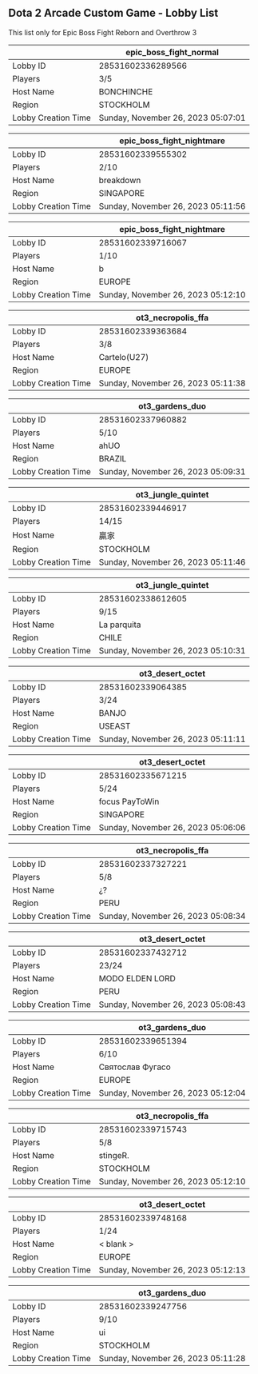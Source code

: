 ## Dota 2 Arcade Custom Game - Lobby List

This list only for Epic Boss Fight Reborn and Overthrow 3

|  | epic_boss_fight_normal |
| ------ | ------ |
| Lobby ID | 28531602336289566 |
| Players | 3/5 |
| Host Name | BONCHINCHE |
| Region | STOCKHOLM |
| Lobby Creation Time | Sunday, November 26, 2023 05:07:01 |


|  | epic_boss_fight_nightmare |
| ------ | ------ |
| Lobby ID | 28531602339555302 |
| Players | 2/10 |
| Host Name | breakdown |
| Region | SINGAPORE |
| Lobby Creation Time | Sunday, November 26, 2023 05:11:56 |


|  | epic_boss_fight_nightmare |
| ------ | ------ |
| Lobby ID | 28531602339716067 |
| Players | 1/10 |
| Host Name | b |
| Region | EUROPE |
| Lobby Creation Time | Sunday, November 26, 2023 05:12:10 |


|  | ot3_necropolis_ffa |
| ------ | ------ |
| Lobby ID | 28531602339363684 |
| Players | 3/8 |
| Host Name | Cartelo(U27) |
| Region | EUROPE |
| Lobby Creation Time | Sunday, November 26, 2023 05:11:38 |


|  | ot3_gardens_duo |
| ------ | ------ |
| Lobby ID | 28531602337960882 |
| Players | 5/10 |
| Host Name | ahUO |
| Region | BRAZIL |
| Lobby Creation Time | Sunday, November 26, 2023 05:09:31 |


|  | ot3_jungle_quintet |
| ------ | ------ |
| Lobby ID | 28531602339446917 |
| Players | 14/15 |
| Host Name | 贏家 |
| Region | STOCKHOLM |
| Lobby Creation Time | Sunday, November 26, 2023 05:11:46 |


|  | ot3_jungle_quintet |
| ------ | ------ |
| Lobby ID | 28531602338612605 |
| Players | 9/15 |
| Host Name | La parquita |
| Region | CHILE |
| Lobby Creation Time | Sunday, November 26, 2023 05:10:31 |


|  | ot3_desert_octet |
| ------ | ------ |
| Lobby ID | 28531602339064385 |
| Players | 3/24 |
| Host Name | BANJO |
| Region | USEAST |
| Lobby Creation Time | Sunday, November 26, 2023 05:11:11 |


|  | ot3_desert_octet |
| ------ | ------ |
| Lobby ID | 28531602335671215 |
| Players | 5/24 |
| Host Name | focus PayToWin |
| Region | SINGAPORE |
| Lobby Creation Time | Sunday, November 26, 2023 05:06:06 |


|  | ot3_necropolis_ffa |
| ------ | ------ |
| Lobby ID | 28531602337327221 |
| Players | 5/8 |
| Host Name | ¿? |
| Region | PERU |
| Lobby Creation Time | Sunday, November 26, 2023 05:08:34 |


|  | ot3_desert_octet |
| ------ | ------ |
| Lobby ID | 28531602337432712 |
| Players | 23/24 |
| Host Name | MODO ELDEN LORD |
| Region | PERU |
| Lobby Creation Time | Sunday, November 26, 2023 05:08:43 |


|  | ot3_gardens_duo |
| ------ | ------ |
| Lobby ID | 28531602339651394 |
| Players | 6/10 |
| Host Name | Святослав Фугасо |
| Region | EUROPE |
| Lobby Creation Time | Sunday, November 26, 2023 05:12:04 |


|  | ot3_necropolis_ffa |
| ------ | ------ |
| Lobby ID | 28531602339715743 |
| Players | 5/8 |
| Host Name | stingeR. |
| Region | STOCKHOLM |
| Lobby Creation Time | Sunday, November 26, 2023 05:12:10 |


|  | ot3_desert_octet |
| ------ | ------ |
| Lobby ID | 28531602339748168 |
| Players | 1/24 |
| Host Name | < blank > |
| Region | EUROPE |
| Lobby Creation Time | Sunday, November 26, 2023 05:12:13 |


|  | ot3_gardens_duo |
| ------ | ------ |
| Lobby ID | 28531602339247756 |
| Players | 9/10 |
| Host Name | ui |
| Region | STOCKHOLM |
| Lobby Creation Time | Sunday, November 26, 2023 05:11:28 |


